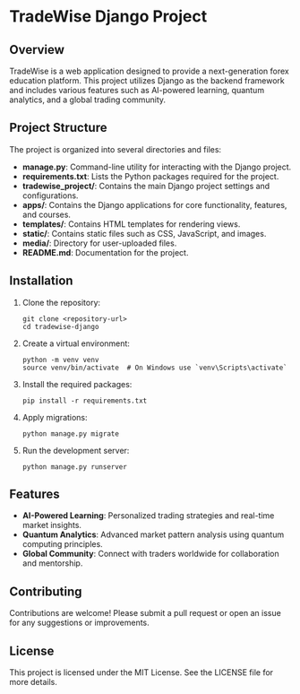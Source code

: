 # TradeWise Django Project

## Overview
TradeWise is a web application designed to provide a next-generation forex education platform. This project utilizes Django as the backend framework and includes various features such as AI-powered learning, quantum analytics, and a global trading community.

## Project Structure
The project is organized into several directories and files:

- **manage.py**: Command-line utility for interacting with the Django project.
- **requirements.txt**: Lists the Python packages required for the project.
- **tradewise_project/**: Contains the main Django project settings and configurations.
- **apps/**: Contains the Django applications for core functionality, features, and courses.
- **templates/**: Contains HTML templates for rendering views.
- **static/**: Contains static files such as CSS, JavaScript, and images.
- **media/**: Directory for user-uploaded files.
- **README.md**: Documentation for the project.

## Installation
1. Clone the repository:
   ```
   git clone <repository-url>
   cd tradewise-django
   ```

2. Create a virtual environment:
   ```
   python -m venv venv
   source venv/bin/activate  # On Windows use `venv\Scripts\activate`
   ```

3. Install the required packages:
   ```
   pip install -r requirements.txt
   ```

4. Apply migrations:
   ```
   python manage.py migrate
   ```

5. Run the development server:
   ```
   python manage.py runserver
   ```

## Features
- **AI-Powered Learning**: Personalized trading strategies and real-time market insights.
- **Quantum Analytics**: Advanced market pattern analysis using quantum computing principles.
- **Global Community**: Connect with traders worldwide for collaboration and mentorship.

## Contributing
Contributions are welcome! Please submit a pull request or open an issue for any suggestions or improvements.

## License
This project is licensed under the MIT License. See the LICENSE file for more details.